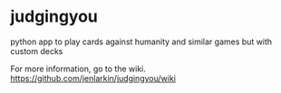 judgingyou
==========

python app to play cards against humanity and similar games but with custom decks

For more information, go to the wiki. https://github.com/jenlarkin/judgingyou/wiki
